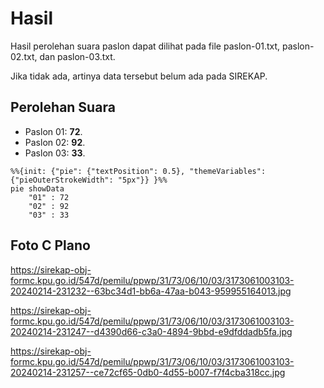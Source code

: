 # Hasil

Hasil perolehan suara paslon dapat dilihat pada file paslon-01.txt, paslon-02.txt, dan paslon-03.txt.

Jika tidak ada, artinya data tersebut belum ada pada SIREKAP.

## Perolehan Suara

 * Paslon 01: **72**.
 * Paslon 02: **92**.
 * Paslon 03: **33**.

```mermaid
%%{init: {"pie": {"textPosition": 0.5}, "themeVariables": {"pieOuterStrokeWidth": "5px"}} }%%
pie showData
    "01" : 72
    "02" : 92
    "03" : 33
```
## Foto C Plano

https://sirekap-obj-formc.kpu.go.id/547d/pemilu/ppwp/31/73/06/10/03/3173061003103-20240214-231232--63bc34d1-bb6a-47aa-b043-959955164013.jpg

https://sirekap-obj-formc.kpu.go.id/547d/pemilu/ppwp/31/73/06/10/03/3173061003103-20240214-231247--d4390d66-c3a0-4894-9bbd-e9dfddadb5fa.jpg

https://sirekap-obj-formc.kpu.go.id/547d/pemilu/ppwp/31/73/06/10/03/3173061003103-20240214-231257--ce72cf65-0db0-4d55-b007-f7f4cba318cc.jpg

